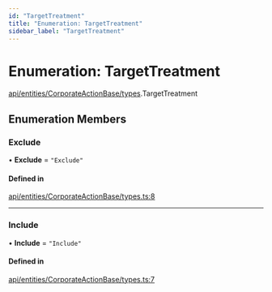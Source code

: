 ```yaml
---
id: "TargetTreatment"
title: "Enumeration: TargetTreatment"
sidebar_label: "TargetTreatment"
---
```


# Enumeration: TargetTreatment

[api/entities/CorporateActionBase/types](../../../../../../modules/API/Entities/CorporateActionBase/Types/Types.md).TargetTreatment

## Enumeration Members

### Exclude

• **Exclude** = ``"Exclude"``

#### Defined in

[api/entities/CorporateActionBase/types.ts:8](https://github.com/PolymeshAssociation/polymesh-sdk/blob/15be87e8/src/api/entities/CorporateActionBase/types.ts#L8)

___

### Include

• **Include** = ``"Include"``

#### Defined in

[api/entities/CorporateActionBase/types.ts:7](https://github.com/PolymeshAssociation/polymesh-sdk/blob/15be87e8/src/api/entities/CorporateActionBase/types.ts#L7)
